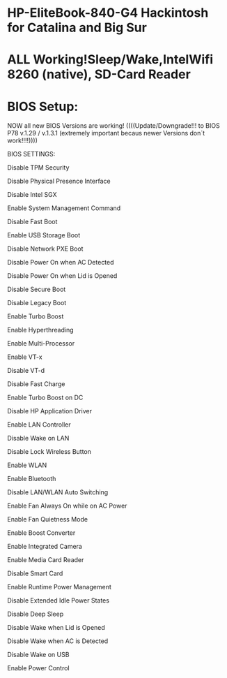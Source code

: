 # HP-EliteBook-840-G4 Hackintosh for Catalina and Big Sur

# ALL Working!Sleep/Wake,IntelWifi 8260 (native), SD-Card Reader



# BIOS Setup:

NOW all new BIOS Versions are working! ((((Update/Downgrade!!! to BIOS P78 v.1.29 / v.1.3.1 (extremely important becaus newer Versions don´t work!!!!))))

BIOS SETTINGS:

Disable TPM Security

Disable Physical Presence Interface

Disable Intel SGX

Enable System Management Command

Disable Fast Boot

Enable USB Storage Boot

Disable Network PXE Boot

Disable Power On when AC Detected

Disable Power On when Lid is Opened

Disable Secure Boot

Disable Legacy Boot

Enable Turbo Boost

Enable Hyperthreading

Enable Multi-Processor

Enable VT-x

Disable VT-d

Disable Fast Charge

Enable Turbo Boost on DC

Disable HP Application Driver

Enable LAN Controller

Disable Wake on LAN

Disable Lock Wireless Button

Enable WLAN

Enable Bluetooth

Disable LAN/WLAN Auto Switching

Enable Fan Always On while on AC Power

Enable Fan Quietness Mode

Enable Boost Converter

Enable Integrated Camera

Enable Media Card Reader

Disable Smart Card

Enable Runtime Power Management

Disable Extended Idle Power States

Disable Deep Sleep

Disable Wake when Lid is Opened

Disable Wake when AC is Detected

Disable Wake on USB

Enable Power Control
